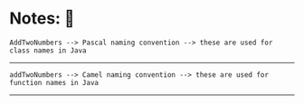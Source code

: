 # Notes: 📓

`AddTwoNumbers --> Pascal naming convention --> these are used for class names in Java`

---

`addTwoNumbers --> Camel naming convention --> these are used for function names in Java`

---
